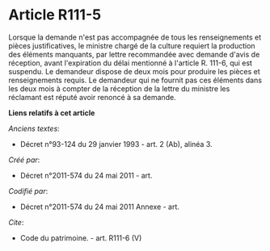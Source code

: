 # Article R111-5

Lorsque la demande n'est pas accompagnée de tous les renseignements et pièces justificatives, le ministre chargé de la
culture requiert la production des éléments manquants, par lettre recommandée avec demande d'avis de réception, avant
l'expiration du délai mentionné à l'article R. 111-6, qui est suspendu. Le demandeur dispose de deux mois pour produire les
pièces et renseignements requis. Le demandeur qui ne fournit pas ces éléments dans les deux mois à compter de la réception de
la lettre du ministre les réclamant est réputé avoir renoncé à sa demande.

**Liens relatifs à cet article**

_Anciens textes_:

  - Décret n°93-124 du 29 janvier 1993 - art. 2 (Ab), alinéa 3.

_Créé par_:

  - Décret n°2011-574 du 24 mai 2011  - art.

_Codifié par_:

  - Décret n°2011-574 du 24 mai 2011 Annexe - art.

_Cite_:

  - Code du patrimoine. - art. R111-6 (V)
